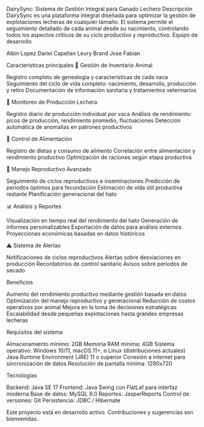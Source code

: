 DairySync: Sistema de Gestión Integral para Ganado Lechero
Descripción
DairySync es una plataforma integral diseñada para optimizar la gestión de explotaciones lecheras de cualquier tamaño. El sistema permite el seguimiento detallado de cada animal desde su nacimiento, controlando todos los aspectos críticos de su ciclo productivo y reproductivo.
Equipo de desarrollo

Albin Lopez
Dariel Capellan
Leury Brand
Jose Fabian

Características principales
🐄 Gestión de Inventario Animal

Registro completo de genealogía y características de cada vaca
Seguimiento del ciclo de vida completo: nacimiento, desarrollo, producción y retiro
Documentación de información sanitaria y tratamientos veterinarios

🥛 Monitoreo de Producción Lechera

Registro diario de producción individual por vaca
Análisis de rendimiento: picos de producción, rendimiento promedio, fluctuaciones
Detección automática de anomalías en patrones productivos

🌱 Control de Alimentación

Registro de dietas y consumo de alimento
Correlación entre alimentación y rendimiento productivo
Optimización de raciones según etapa productiva

🔄 Manejo Reproductivo Avanzado

Seguimiento de ciclos reproductivos e inseminaciones
Predicción de periodos óptimos para fecundación
Estimación de vida útil productiva restante
Planificación generacional del hato

📊 Análisis y Reportes

Visualización en tiempo real del rendimiento del hato
Generación de informes personalizables
Exportación de datos para análisis externos
Proyecciones económicas basadas en datos históricos

⚠️ Sistema de Alertas

Notificaciones de ciclos reproductivos
Alertas sobre desviaciones en producción
Recordatorios de control sanitario
Avisos sobre periodos de secado

Beneficios

Aumento del rendimiento productivo mediante gestión basada en datos
Optimización del manejo reproductivo y generacional
Reducción de costos operativos por animal
Mejora en la toma de decisiones estratégicas
Escalabilidad desde pequeñas explotaciones hasta grandes empresas lecheras

Requisitos del sistema

Almacenamiento mínimo: 2GB
Memoria RAM mínima: 4GB
Sistema operativo: Windows 10/11, macOS 11+, o Linux (distribuciones actuales)
Java Runtime Environment (JRE) 11 o superior
Conexión a internet para sincronización de datos
Resolución de pantalla mínima: 1280x720

Tecnologías

Backend: Java SE 17
Frontend: Java Swing con FlatLaf para interfaz moderna
Base de datos: MySQL 8.0
Reportes: JasperReports
Control de versiones: Git
Persistencia: JDBC / Hibernate

Este proyecto está en desarrollo activo. Contribuciones y sugerencias son bienvenidas.
